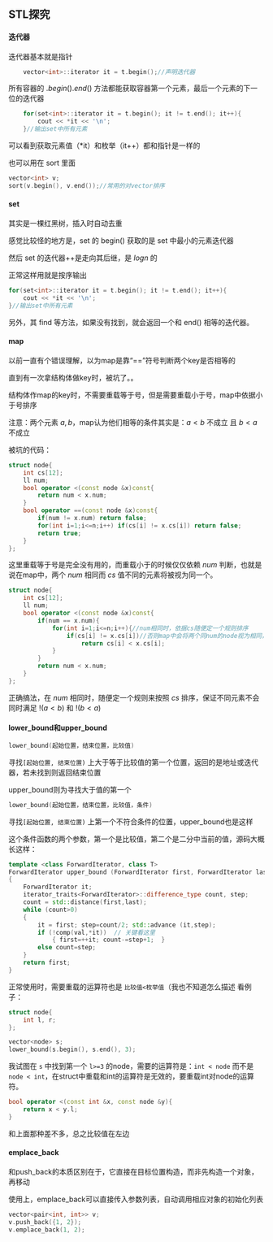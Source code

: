 ## STL探究



#### 迭代器

迭代器基本就是指针

```c++
	vector<int>::iterator it = t.begin();//声明迭代器
```

所有容器的 $.begin().end()$ 方法都能获取容器第一个元素，最后一个元素的下一位的迭代器

```c++
	for(set<int>::iterator it = t.begin(); it != t.end(); it++){
	    cout << *it << '\n';
	}//输出set中所有元素
```

可以看到获取元素值（*it）和枚举（it++）都和指针是一样的

也可以用在 sort 里面

```c++
vector<int> v;
sort(v.begin(), v.end());//常用的对vector排序
```



#### set

其实是一棵红黑树，插入时自动去重

感觉比较怪的地方是，set 的 begin() 获取的是 set 中最小的元素迭代器

然后 set 的迭代器++是走向其后继，是 $logn$ 的

正常这样用就是按序输出

```c++
for(set<int>::iterator it = t.begin(); it != t.end(); it++){
    cout << *it << '\n';
}//输出set中所有元素
```

另外，其 find 等方法，如果没有找到，就会返回一个和 end() 相等的迭代器。



#### map

以前一直有个错误理解，以为map是靠“==”符号判断两个key是否相等的

直到有一次拿结构体做key时，被坑了。。

结构体作map的key时，不需要重载等于号，但是需要重载小于号，map中依据小于号排序

注意：两个元素 $a, b$，map认为他们相等的条件其实是：$a<b$ 不成立 且 $b<a$ 不成立

被坑的代码：

```c++
struct node{
    int cs[12];
    ll num;
    bool operator <(const node &x)const{
        return num < x.num;
    }
    bool operator ==(const node &x)const{
        if(num != x.num) return false;
        for(int i=1;i<=n;i++) if(cs[i] != x.cs[i]) return false;
        return true;
    }
};
```

这里重载等于号是完全没有用的，而重载小于的时候仅仅依赖 $num$ 判断，也就是说在map中，两个 $num$ 相同而 $cs$ 值不同的元素将被视为同一个。

```c++
struct node{
    int cs[12];
    ll num;
    bool operator <(const node &x)const{
        if(num == x.num){
            for(int i=1;i<=n;i++){//num相同时，依据cs随便定一个规则排序
                if(cs[i] != x.cs[i])//否则map中会将两个同num的node视为相同，即便他们cs不同
                    return cs[i] < x.cs[i];
            }
        }
        return num < x.num;
    }
};
```

正确搞法，在 $num$ 相同时，随便定一个规则来按照 $cs$ 排序，保证不同元素不会同时满足 $!(a<b)$ 和 $!(b<a)$



#### lower_bound和upper_bound

```C++
lower_bound(起始位置，结束位置，比较值)
```

寻找`[起始位置, 结束位置)` 上大于等于比较值的第一个位置，返回的是地址或迭代器，若未找到则返回结束位置

upper_bound则为寻找大于值的第一个

```c++
lower_bound(起始位置，结束位置，比较值，条件)
```

寻找`[起始位置, 结束位置)` 上第一个不符合条件的位置，upper_bound也是这样

这个条件函数的两个参数，第一个是比较值，第二个是二分中当前的值，源码大概长这样：

```c++
template <class ForwardIterator, class T>
ForwardIterator upper_bound (ForwardIterator first, ForwardIterator last, const T& val, _Compare __comp)
{
    ForwardIterator it;
    iterator_traits<ForwardIterator>::difference_type count, step;
    count = std::distance(first,last);
    while (count>0)
    {
        it = first; step=count/2; std::advance (it,step);
        if (!comp(val,*it))  // 关键看这里
            { first=++it; count-=step+1;  }
        else count=step;
    }
    return first;
}
```

正常使用时，需要重载的运算符也是 `比较值<枚举值`（我也不知道怎么描述 看例子：

```c++
struct node{
	int l, r;
};

vector<node> s;
lower_bound(s.begin(), s.end(), 3);
```

我试图在 `s` 中找到第一个 `l>=3` 的node，需要的运算符是：`int < node` 而不是 `node < int`，在struct中重载和int的运算符是无效的，要重载int对node的运算符。

```c++
bool operator <(const int &x, const node &y){
    return x < y.l;
}
```

和上面那种差不多，总之比较值在左边





#### emplace_back

和push_back的本质区别在于，它直接在目标位置构造，而非先构造一个对象，再移动

使用上，emplace_back可以直接传入参数列表，自动调用相应对象的初始化列表

```c++
vector<pair<int, int>> v;
v.push_back({1, 2});
v.emplace_back(1, 2);
```

